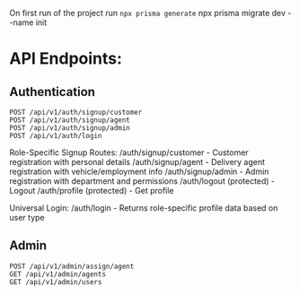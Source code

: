 On first run of the project
run `npx prisma generate`
npx prisma migrate dev --name init

# API Endpoints:

## Authentication

```
POST /api/v1/auth/signup/customer
POST /api/v1/auth/signup/agent
POST /api/v1/auth/signup/admin
POST /api/v1/auth/login

```

Role-Specific Signup Routes:
/auth/signup/customer - Customer registration with personal details
/auth/signup/agent - Delivery agent registration with vehicle/employment info
/auth/signup/admin - Admin registration with department and permissions
/auth/logout (protected) - Logout
/auth/profile (protected) - Get profile

Universal Login:
/auth/login - Returns role-specific profile data based on user type

## Admin

```
POST /api/v1/admin/assign/agent
GET /api/v1/admin/agents
GET /api/v1/admin/users
```
